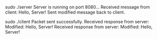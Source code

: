 sudo ./server
Server is running on port 8080...
Received message from client: Hello, Server!
Sent modified message back to client.


sudo ./client
Packet sent successfully.
Received response from server: Modified: Hello, Server!
Received response from server: Modified: Hello, Server!